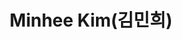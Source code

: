 ---
layout: page
title: Minhee Kim(김민희)
description: M.S Program
img: /assets/img/김민희.jpg
importance: 2024
category: current
redirect: https://www.linkedin.com/in/minhee-kim-0546a4358
---